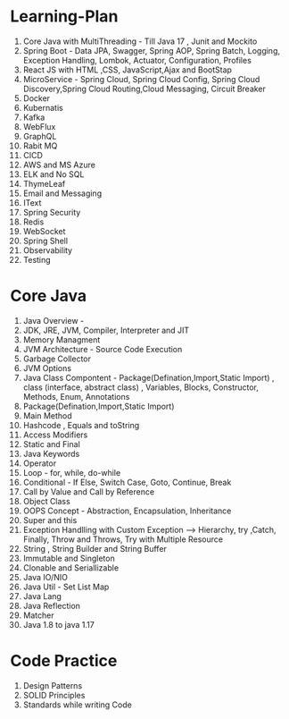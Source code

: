 # Learning-Plan

1. Core Java with MultiThreading - Till Java 17 , Junit and Mockito
2. Spring Boot - Data JPA, Swagger, Spring AOP, Spring Batch, Logging, Exception Handling, Lombok, Actuator, Configuration, Profiles
3. React JS with HTML ,CSS, JavaScript,Ajax and BootStap
4. MicroService - Spring Cloud, Spring Cloud Config, Spring Cloud Discovery,Spring Cloud Routing,Cloud Messaging, Circuit Breaker
5. Docker
6. Kubernatis
7. Kafka
8. WebFlux
9. GraphQL
10. Rabit MQ
11. CICD
12. AWS and MS Azure
13. ELK and No SQL
14. ThymeLeaf
15. Email and Messaging
16. IText
17. Spring Security
18. Redis
19. WebSocket
20. Spring Shell
21. Observability
22. Testing


# Core Java

1. Java Overview - 
2. JDK, JRE, JVM, Compiler, Interpreter and JIT
3. Memory Managment
4. JVM Architecture - Source Code Execution
5. Garbage Collector
6. JVM Options
7. Java Class Compontent - Package(Defination,Import,Static Import) , class (interface, abstract class) , Variables, Blocks, Constructor, Methods, Enum, Annotations
8. Package(Defination,Import,Static Import)
9. Main Method
10. Hashcode , Equals and toString
11. Access Modifiers
12. Static and Final
13. Java Keywords
14. Operator
15. Loop - for, while, do-while
16. Conditional - If Else, Switch Case, Goto, Continue, Break
17. Call by Value and Call by Reference
18. Object Class
19. OOPS Concept - Abstraction, Encapsulation, Inheritance
20. Super and this
21. Exception Handlling with Custom Exception --> Hierarchy, try ,Catch, Finally, Throw and Throws, Try with Multiple Resource
22. String , String Builder and String Buffer
23. Immutable and Singleton
24. Clonable and Seriallizable
25. Java IO/NIO
26. Java Util - Set List Map
27. Java Lang
28. Java Reflection
29. Matcher
30. Java 1.8 to java 1.17

# Code Practice 
1. Design Patterns
2. SOLID Principles
3. Standards while writing Code
